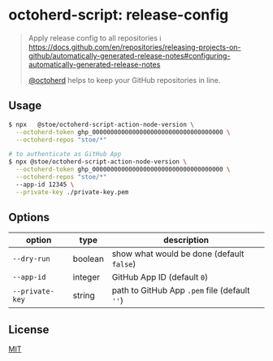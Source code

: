 # octoherd-script: release-config

> Apply release config to all repositories
> ℹ️ https://docs.github.com/en/repositories/releasing-projects-on-github/automatically-generated-release-notes#configuring-automatically-generated-release-notes
>
> [@octoherd](https://github.com/octoherd/) helps to keep your GitHub repositories in line.

## Usage

```sh
$ npx   @stoe/octoherd-script-action-node-version \
  --octoherd-token ghp_000000000000000000000000000000000000 \
  --octoherd-repos "stoe/*"
```

```sh
# to authenticate as GitHub App
$ npx @stoe/octoherd-script-action-node-version \
  --octoherd-token ghp_000000000000000000000000000000000000 \
  --octoherd-repos "stoe/*"
  --app-id 12345 \
  --private-key ./private-key.pem
```

## Options

| option          | type    | description                                   |
| --------------- | ------- | --------------------------------------------- |
| `--dry-run`     | boolean | show what would be done (default `false`)     |
| `--app-id`      | integer | GitHub App ID (default `0`)                   |
| `--private-key` | string  | path to GitHub App `.pem` file (default `''`) |

## License

[MIT](license)
